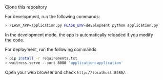 Clone this repository

For development, run the following commands:

```zsh
> FLASK_APP=application.py FLASK_ENV=development python application.py
```

In the development mode, the app is automatically reloaded if you modify the code.



For deployment, run the following commands:

```zsh
> pip install -r requirements.txt
> waitress-serve --port 8080 'application:application'
```

Open your web browser and check `http://localhost:8080/`.

